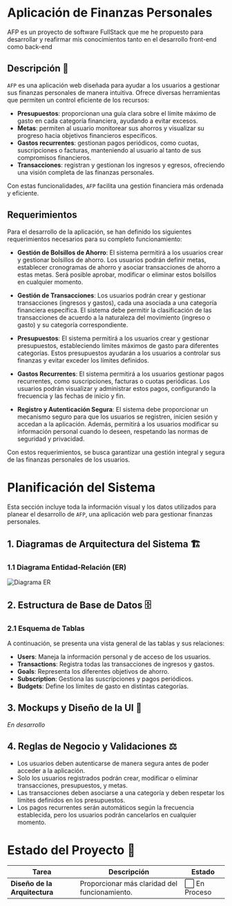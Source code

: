 
# Aplicación de Finanzas Personales

AFP es un proyecto de software FullStack que me he propuesto para desarrollar y reafirmar mis conocimientos tanto en el desarrollo front-end como back-end

## Descripción 📖

`AFP` es una aplicación web diseñada para ayudar a los usuarios a gestionar sus finanzas personales de manera intuitiva. Ofrece diversas herramientas que permiten un control eficiente de los recursos:

- **Presupuestos**: proporcionan una guía clara sobre el límite máximo de gasto en cada categoría financiera, ayudando a evitar excesos.
- **Metas**: permiten al usuario monitorear sus ahorros y visualizar su progreso hacia objetivos financieros específicos.
- **Gastos recurrentes**: gestionan pagos periódicos, como cuotas, suscripciones o facturas, manteniendo al usuario al tanto de sus compromisos financieros.
- **Transacciones**: registran y gestionan los ingresos y egresos, ofreciendo una visión completa de las finanzas personales.

Con estas funcionalidades, `AFP` facilita una gestión financiera más ordenada y eficiente.

## Requerimientos

Para el desarrollo de la aplicación, se han definido los siguientes requerimientos necesarios para su completo funcionamiento:

- **Gestión de Bolsillos de Ahorro**: El sistema permitirá a los usuarios crear y gestionar bolsillos de ahorro. Los usuarios podrán definir metas, establecer cronogramas de ahorro y asociar transacciones de ahorro a estas metas. Será posible aprobar, modificar o eliminar estos bolsillos en cualquier momento.

- **Gestión de Transacciones**: Los usuarios podrán crear y gestionar transacciones (ingresos y gastos), cada una asociada a una categoría financiera específica. El sistema debe permitir la clasificación de las transacciones de acuerdo a la naturaleza del movimiento (ingreso o gasto) y su categoría correspondiente.

- **Presupuestos**: El sistema permitirá a los usuarios crear y gestionar presupuestos, estableciendo límites máximos de gasto para diferentes categorías. Estos presupuestos ayudarán a los usuarios a controlar sus finanzas y evitar exceder los límites definidos.

- **Gastos Recurrentes**: El sistema permitirá a los usuarios gestionar pagos recurrentes, como suscripciones, facturas o cuotas periódicas. Los usuarios podrán visualizar y administrar estos pagos, configurando la frecuencia y las fechas de inicio y fin.

- **Registro y Autenticación Segura**: El sistema debe proporcionar un mecanismo seguro para que los usuarios se registren, inicien sesión y accedan a la aplicación. Además, permitirá a los usuarios modificar su información personal cuando lo deseen, respetando las normas de seguridad y privacidad.

Con estos requerimientos, se busca garantizar una gestión integral y segura de las finanzas personales de los usuarios.

# Planificación del Sistema

Esta sección incluye toda la información visual y los datos utilizados para planear el desarrollo de `AFP`, una aplicación web para gestionar finanzas personales.

## 1. Diagramas de Arquitectura del Sistema 🏗️

### 1.1 Diagrama Entidad-Relación (ER)

![Diagrama ER](https://ucarecdn.com/41e92130-f5b0-430b-a5e5-8d533ea3b1a8/)

<!-- ### 1.2 Diagrama de Componentes

![Diagrama de Componentes](https://ucarecdn.com/066f4bde-293a-4bae-828c-1d69a3196f61/) -->

## 2. Estructura de Base de Datos 🗄️

### 2.1 Esquema de Tablas

A continuación, se presenta una vista general de las tablas y sus relaciones:

- **Users**: Maneja la información personal y de acceso de los usuarios.
- **Transactions**: Registra todas las transacciones de ingresos y gastos.
- **Goals**: Representa los diferentes objetivos de ahorro.
- **Subscription**: Gestiona las suscripciones y pagos periódicos.
- **Budgets**: Define los límites de gasto en distintas categorías.

## 3. Mockups y Diseño de la UI 🎨

_En desarrollo_

<!-- ### 3.1 Pantallas de Usuario

![Pantalla de Usuario](ruta/al/mockup-pantalla-usuario.png)
Descripción: Diseño preliminar de la interfaz de usuario, mostrando cómo los usuarios gestionarán sus finanzas personales.

### 3.2 Pantallas de Transacciones

![Pantalla de Transacciones](ruta/al/mockup-pantalla-transacciones.png)
Descripción: Diseño de la pantalla donde los usuarios pueden añadir, editar y visualizar sus transacciones. -->

## 4. Reglas de Negocio y Validaciones ⚖️

- Los usuarios deben autenticarse de manera segura antes de poder acceder a la aplicación.
- Solo los usuarios registrados podrán crear, modificar o eliminar transacciones, presupuestos, y metas.
- Las transacciones deben asociarse a una categoría y deben respetar los límites definidos en los presupuestos.
- Los pagos recurrentes serán automáticos según la frecuencia establecida, pero los usuarios podrán cancelarlos en cualquier momento.

# Estado del Proyecto 📆

| Tarea | Descripción | Estado |
|-------|-------------|--------|
| **Diseño de la Arquitectura** | Proporcionar más claridad del funcionamiento. | ⬜️ En Proceso |
